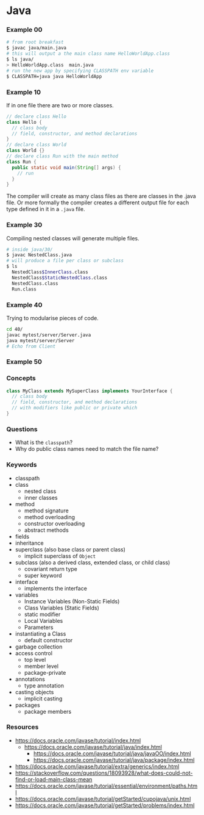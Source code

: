 # Java

### Example 00

```sh
# from root breakfast
$ javac java/main.java
# this will output a the main class name HelloWorldApp.class
$ ls java/
> HelloWorldApp.class  main.java
# run the new app by specifying CLASSPATH env variable
$ CLASSPATH=java java HelloWorldApp
```

### Example 10

If in one file there are two or more classes.

```java
// declare class Hello
class Hello {
  // class body
  // field, constructor, and method declarations
}
// declare class World
class World {}
// declare class Run with the main method
class Run {
  public static void main(String[] args) {
    // run
  }
}
```

The compiler will create as many class files as there are classes in the .java
file. Or more formally the compiler creates a different output file for each type
defined in it in a `.java` file.

### Example 30

Compiling nested classes will generate multiple files.

```sh
# inside java/30/
$ javac NestedClass.java
# will produce a file per class or subclass
$ ls
  NestedClass$InnerClass.class
  NestedClass$StaticNestedClass.class
  NestedClass.class
  Run.class
```

### Example 40

Trying to modularise pieces of code.

```sh
cd 40/
javac mytest/server/Server.java
java mytest/server/Server
# Echo from Client
```

### Example 50



### Concepts

```java
class MyClass extends MySuperClass implements YourInterface {
  // class body
  // field, constructor, and method declarations
  // with modifiers like public or private which
}
```

### Questions

- What is the `classpath`?
- Why do public class names need to match the file name?

### Keywords

- classpath
- class
  - nested class
  - inner classes
- method
  - method signature
  - method overloading
  - constructor overloading
  - abstract methods
- fields
- inheritance
- superclass (also base class or parent class)
  - implicit superclass of `Object`
- subclass (also a derived class, extended class, or child class)
  - covariant return type
  - super keyword
- interface
  - implements the interface
- variables
  - Instance Variables (Non-Static Fields)
  - Class Variables (Static Fields)
  - static modifier
  - Local Variables
  - Parameters
- instantiating a Class
  - default constructor
- garbage collection
- access control
  - top level
  - member level
  - package-private
- annotations
  - type annotation
- casting objects
  - implicit casting
- packages
  - package members

### Resources

- https://docs.oracle.com/javase/tutorial/index.html
  - https://docs.oracle.com/javase/tutorial/java/index.html
    - https://docs.oracle.com/javase/tutorial/java/javaOO/index.html
    - https://docs.oracle.com/javase/tutorial/java/package/index.html
- https://docs.oracle.com/javase/tutorial/extra/generics/index.html
- https://stackoverflow.com/questions/18093928/what-does-could-not-find-or-load-main-class-mean
- https://docs.oracle.com/javase/tutorial/essential/environment/paths.html
- https://docs.oracle.com/javase/tutorial/getStarted/cupojava/unix.html
- https://docs.oracle.com/javase/tutorial/getStarted/problems/index.html
